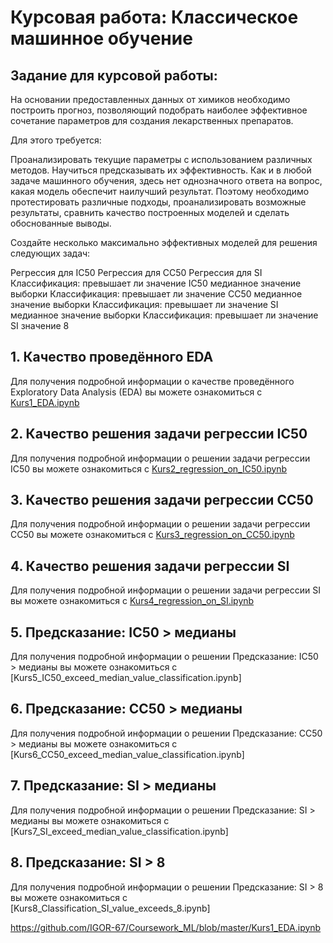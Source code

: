 # Курсовая работа: Классическое машинное обучение
## Задание для курсовой работы:
На основании предоставленных данных от химиков необходимо построить прогноз, позволяющий подобрать наиболее эффективное сочетание параметров для создания лекарственных препаратов.

Для этого требуется:

Проанализировать текущие параметры с использованием различных методов.
Научиться предсказывать их эффективность.
Как и в любой задаче машинного обучения, здесь нет однозначного ответа на вопрос, какая модель обеспечит наилучший результат. Поэтому необходимо протестировать различные подходы, проанализировать возможные результаты, сравнить качество построенных моделей и сделать обоснованные выводы.

Создайте несколько максимально эффективных моделей для решения следующих задач:

Регрессия для IC50
Регрессия для CC50
Регрессия для SI
Классификация: превышает ли значение IC50 медианное значение выборки
Классификация: превышает ли значение CC50 медианное значение выборки
Классификация: превышает ли значение SI медианное значение выборки
Классификация: превышает ли значение SI значение 8
## 1. Качество проведённого EDA 
Для получения подробной информации о качестве проведённого Exploratory Data Analysis (EDA) вы можете ознакомиться с [Kurs1_EDA.ipynb](https://github.com/IGOR-67/Coursework_ML/blob/master/Kurs1_EDA.ipynb)
## 2. Качество решения задачи регрессии IC50
Для получения подробной информации о решении задачи регрессии IC50 вы можете ознакомиться с [Kurs2_regression_on_IC50.ipynb](https://github.com/IGOR-67/Coursework_ML/blob/master/Kurs2_regression_on_IC50.ipynb)
## 3. Качество решения задачи регрессии CC50
Для получения подробной информации о решении задачи регрессии СC50 вы можете ознакомиться с [Kurs3_regression_on_СC50.ipynb](https://github.com/IGOR-67/Coursework_ML/blob/master/Kurs3_regression_on_CC50.ipynb)
## 4. Качество решения задачи регрессии SI
Для получения подробной информации о решении задачи регрессии SI вы можете ознакомиться с [Kurs4_regression_on_SI.ipynb](https://github.com/IGOR-67/Coursework_ML/blob/master/Kurs4_regression_on_SI.ipynb)
## 5. Предсказание: IC50 > медианы
Для получения подробной информации о решении Предсказание: IC50 > медианы вы можете ознакомиться с [Kurs5_IC50_exceed_median_value_classification.ipynb]
## 6. Предсказание: CC50 > медианы
Для получения подробной информации о решении  Предсказание: CC50 > медианы вы можете ознакомиться с [Kurs6_CC50_exceed_median_value_classification.ipynb]
## 7. Предсказание: SI > медианы
Для получения подробной информации о решении Предсказание: SI > медианы вы можете ознакомиться с [Kurs7_SI_exceed_median_value_classification.ipynb]
## 8. Предсказание: SI > 8
Для получения подробной информации о решении Предсказание: SI > 8 вы можете ознакомиться с [Kurs8_Classification_SI_value_exceeds_8.ipynb]
 

https://github.com/IGOR-67/Coursework_ML/blob/master/Kurs1_EDA.ipynb

